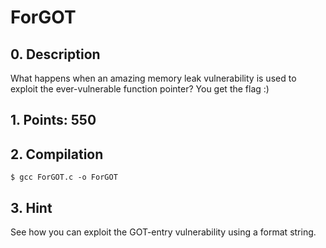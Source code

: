 # ForGOT

## 0. Description

What happens when an amazing memory leak vulnerability is used to exploit the ever-vulnerable function pointer? You get the flag :)

## 1. Points: 550

## 2. Compilation
```
$ gcc ForGOT.c -o ForGOT
```

## 3. Hint

See how you can exploit the GOT-entry vulnerability using a format string.
